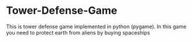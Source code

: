 # Tower-Defense-Game
This is tower defense game implemented in python (pygame). 
In this game you need to protect earth from aliens by buying spaceships
